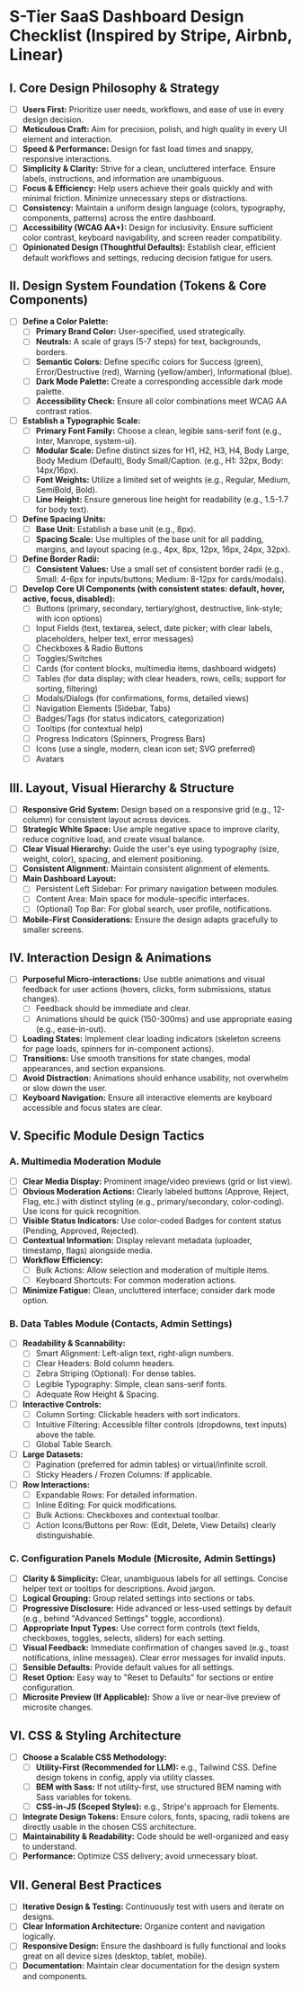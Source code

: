 # S-Tier SaaS Dashboard Design Checklist (Inspired by Stripe, Airbnb, Linear)

## I. Core Design Philosophy & Strategy

- [ ] **Users First:** Prioritize user needs, workflows, and ease of use in
      every design decision.
- [ ] **Meticulous Craft:** Aim for precision, polish, and high quality in every
      UI element and interaction.
- [ ] **Speed & Performance:** Design for fast load times and snappy, responsive
      interactions.
- [ ] **Simplicity & Clarity:** Strive for a clean, uncluttered interface.
      Ensure labels, instructions, and information are unambiguous.
- [ ] **Focus & Efficiency:** Help users achieve their goals quickly and with
      minimal friction. Minimize unnecessary steps or distractions.
- [ ] **Consistency:** Maintain a uniform design language (colors, typography,
      components, patterns) across the entire dashboard.
- [ ] **Accessibility (WCAG AA+):** Design for inclusivity. Ensure sufficient
      color contrast, keyboard navigability, and screen reader compatibility.
- [ ] **Opinionated Design (Thoughtful Defaults):** Establish clear, efficient
      default workflows and settings, reducing decision fatigue for users.

## II. Design System Foundation (Tokens & Core Components)

- [ ] **Define a Color Palette:**
  - [ ] **Primary Brand Color:** User-specified, used strategically.
  - [ ] **Neutrals:** A scale of grays (5-7 steps) for text, backgrounds,
        borders.
  - [ ] **Semantic Colors:** Define specific colors for Success (green),
        Error/Destructive (red), Warning (yellow/amber), Informational (blue).
  - [ ] **Dark Mode Palette:** Create a corresponding accessible dark mode
        palette.
  - [ ] **Accessibility Check:** Ensure all color combinations meet WCAG AA
        contrast ratios.
- [ ] **Establish a Typographic Scale:**
  - [ ] **Primary Font Family:** Choose a clean, legible sans-serif font (e.g.,
        Inter, Manrope, system-ui).
  - [ ] **Modular Scale:** Define distinct sizes for H1, H2, H3, H4, Body Large,
        Body Medium (Default), Body Small/Caption. (e.g., H1: 32px, Body:
        14px/16px).
  - [ ] **Font Weights:** Utilize a limited set of weights (e.g., Regular,
        Medium, SemiBold, Bold).
  - [ ] **Line Height:** Ensure generous line height for readability (e.g.,
        1.5-1.7 for body text).
- [ ] **Define Spacing Units:**
  - [ ] **Base Unit:** Establish a base unit (e.g., 8px).
  - [ ] **Spacing Scale:** Use multiples of the base unit for all padding,
        margins, and layout spacing (e.g., 4px, 8px, 12px, 16px, 24px, 32px).
- [ ] **Define Border Radii:**
  - [ ] **Consistent Values:** Use a small set of consistent border radii (e.g.,
        Small: 4-6px for inputs/buttons; Medium: 8-12px for cards/modals).
- [ ] **Develop Core UI Components (with consistent states: default, hover,
      active, focus, disabled):**
  - [ ] Buttons (primary, secondary, tertiary/ghost, destructive, link-style;
        with icon options)
  - [ ] Input Fields (text, textarea, select, date picker; with clear labels,
        placeholders, helper text, error messages)
  - [ ] Checkboxes & Radio Buttons
  - [ ] Toggles/Switches
  - [ ] Cards (for content blocks, multimedia items, dashboard widgets)
  - [ ] Tables (for data display; with clear headers, rows, cells; support for
        sorting, filtering)
  - [ ] Modals/Dialogs (for confirmations, forms, detailed views)
  - [ ] Navigation Elements (Sidebar, Tabs)
  - [ ] Badges/Tags (for status indicators, categorization)
  - [ ] Tooltips (for contextual help)
  - [ ] Progress Indicators (Spinners, Progress Bars)
  - [ ] Icons (use a single, modern, clean icon set; SVG preferred)
  - [ ] Avatars

## III. Layout, Visual Hierarchy & Structure

- [ ] **Responsive Grid System:** Design based on a responsive grid (e.g.,
      12-column) for consistent layout across devices.
- [ ] **Strategic White Space:** Use ample negative space to improve clarity,
      reduce cognitive load, and create visual balance.
- [ ] **Clear Visual Hierarchy:** Guide the user's eye using typography (size,
      weight, color), spacing, and element positioning.
- [ ] **Consistent Alignment:** Maintain consistent alignment of elements.
- [ ] **Main Dashboard Layout:**
  - [ ] Persistent Left Sidebar: For primary navigation between modules.
  - [ ] Content Area: Main space for module-specific interfaces.
  - [ ] (Optional) Top Bar: For global search, user profile, notifications.
- [ ] **Mobile-First Considerations:** Ensure the design adapts gracefully to
      smaller screens.

## IV. Interaction Design & Animations

- [ ] **Purposeful Micro-interactions:** Use subtle animations and visual
      feedback for user actions (hovers, clicks, form submissions, status
      changes).
  - [ ] Feedback should be immediate and clear.
  - [ ] Animations should be quick (150-300ms) and use appropriate easing (e.g.,
        ease-in-out).
- [ ] **Loading States:** Implement clear loading indicators (skeleton screens
      for page loads, spinners for in-component actions).
- [ ] **Transitions:** Use smooth transitions for state changes, modal
      appearances, and section expansions.
- [ ] **Avoid Distraction:** Animations should enhance usability, not overwhelm
      or slow down the user.
- [ ] **Keyboard Navigation:** Ensure all interactive elements are keyboard
      accessible and focus states are clear.

## V. Specific Module Design Tactics

### A. Multimedia Moderation Module

- [ ] **Clear Media Display:** Prominent image/video previews (grid or list
      view).
- [ ] **Obvious Moderation Actions:** Clearly labeled buttons (Approve, Reject,
      Flag, etc.) with distinct styling (e.g., primary/secondary, color-coding).
      Use icons for quick recognition.
- [ ] **Visible Status Indicators:** Use color-coded Badges for content status
      (Pending, Approved, Rejected).
- [ ] **Contextual Information:** Display relevant metadata (uploader,
      timestamp, flags) alongside media.
- [ ] **Workflow Efficiency:**
  - [ ] Bulk Actions: Allow selection and moderation of multiple items.
  - [ ] Keyboard Shortcuts: For common moderation actions.
- [ ] **Minimize Fatigue:** Clean, uncluttered interface; consider dark mode
      option.

### B. Data Tables Module (Contacts, Admin Settings)

- [ ] **Readability & Scannability:**
  - [ ] Smart Alignment: Left-align text, right-align numbers.
  - [ ] Clear Headers: Bold column headers.
  - [ ] Zebra Striping (Optional): For dense tables.
  - [ ] Legible Typography: Simple, clean sans-serif fonts.
  - [ ] Adequate Row Height & Spacing.
- [ ] **Interactive Controls:**
  - [ ] Column Sorting: Clickable headers with sort indicators.
  - [ ] Intuitive Filtering: Accessible filter controls (dropdowns, text inputs)
        above the table.
  - [ ] Global Table Search.
- [ ] **Large Datasets:**
  - [ ] Pagination (preferred for admin tables) or virtual/infinite scroll.
  - [ ] Sticky Headers / Frozen Columns: If applicable.
- [ ] **Row Interactions:**
  - [ ] Expandable Rows: For detailed information.
  - [ ] Inline Editing: For quick modifications.
  - [ ] Bulk Actions: Checkboxes and contextual toolbar.
  - [ ] Action Icons/Buttons per Row: (Edit, Delete, View Details) clearly
        distinguishable.

### C. Configuration Panels Module (Microsite, Admin Settings)

- [ ] **Clarity & Simplicity:** Clear, unambiguous labels for all settings.
      Concise helper text or tooltips for descriptions. Avoid jargon.
- [ ] **Logical Grouping:** Group related settings into sections or tabs.
- [ ] **Progressive Disclosure:** Hide advanced or less-used settings by default
      (e.g., behind "Advanced Settings" toggle, accordions).
- [ ] **Appropriate Input Types:** Use correct form controls (text fields,
      checkboxes, toggles, selects, sliders) for each setting.
- [ ] **Visual Feedback:** Immediate confirmation of changes saved (e.g., toast
      notifications, inline messages). Clear error messages for invalid inputs.
- [ ] **Sensible Defaults:** Provide default values for all settings.
- [ ] **Reset Option:** Easy way to "Reset to Defaults" for sections or entire
      configuration.
- [ ] **Microsite Preview (If Applicable):** Show a live or near-live preview of
      microsite changes.

## VI. CSS & Styling Architecture

- [ ] **Choose a Scalable CSS Methodology:**
  - [ ] **Utility-First (Recommended for LLM):** e.g., Tailwind CSS. Define
        design tokens in config, apply via utility classes.
  - [ ] **BEM with Sass:** If not utility-first, use structured BEM naming with
        Sass variables for tokens.
  - [ ] **CSS-in-JS (Scoped Styles):** e.g., Stripe's approach for Elements.
- [ ] **Integrate Design Tokens:** Ensure colors, fonts, spacing, radii tokens
      are directly usable in the chosen CSS architecture.
- [ ] **Maintainability & Readability:** Code should be well-organized and easy
      to understand.
- [ ] **Performance:** Optimize CSS delivery; avoid unnecessary bloat.

## VII. General Best Practices

- [ ] **Iterative Design & Testing:** Continuously test with users and iterate
      on designs.
- [ ] **Clear Information Architecture:** Organize content and navigation
      logically.
- [ ] **Responsive Design:** Ensure the dashboard is fully functional and looks
      great on all device sizes (desktop, tablet, mobile).
- [ ] **Documentation:** Maintain clear documentation for the design system and
      components.
